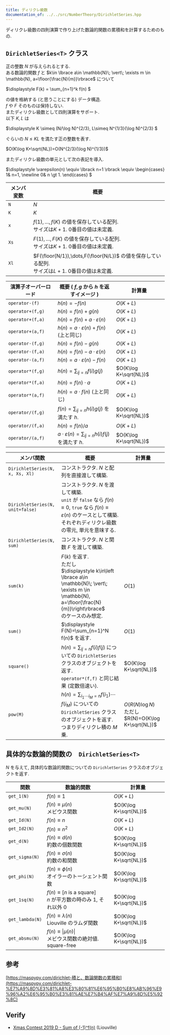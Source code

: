 ```yaml
---
title: ディリクレ級数
documentation_of: ../../src/NumberTheory/DirichletSeries.hpp
---
```


$\newcommand{\floor}[1]{\left\lfloor{#1}\right\rfloor}$

ディリクレ級数の四則演算で作り上げた数論的関数の累積和を計算するためのもの.
## `DirichletSeries<T>` クラス
正の整数 $N$ が与えられるとする. <br>
ある数論的関数 $f$ と $k\in \lbrace a\in \mathbb{N}\; \vert\; \exists m \in \mathbb{N}, a=\floor{\frac{N}{m}}\rbrace$ について

$\displaystyle
F(k) = \sum_{n=1}^k f(n)
$

の値を格納する (と思うことにする) データ構造. \
$f$ や $F$ そのものは保持しない. \
またディリクレ級数として四則演算をサポート. \
以下 $K,L$ は 

$\displaystyle
K \simeq (N/\log N)^{2/3}, L\simeq N^{1/3}(\log N)^{2/3}
$

ぐらいの $N \leq KL$ を満たす正の整数を表す.

$O(K\log K+\sqrt{NL})=O(N^{2/3}(\log N)^{1/3})$

またディリクレ級数の単元として次の表記を導入.

$\displaystyle 
\varepsilon(n) \equiv \lbrack n=1
\rbrack 
\equiv 
\begin{cases}
1& n=1, \newline
0& n \gt 1.
\end{cases}
$


|メンバ変数|概要|
|---|---|
|`N`|$N$|
|`K`|$K$|
|`x`| $f(1),\dots,f(K)$ の値を保存している配列. <br> サイズは$K+1$. 0番目の値は未定義.|
|`Xs`|$F(1),\dots,F(K)$ の値を保存している配列. <br> サイズは$K+1$. 0番目の値は未定義.|
|`Xl`|$F(\floor{N/1}),\dots,F(\floor{N/L})$ の値を保存している配列. <br> サイズは$L+1$. 0番目の値は未定義.|

|演算子オーバーロード|概要 ( $f,g$ から $h$ を返すイメージ )|計算量|
|---|---|---|
|`operator-(f)`|$h(n)=-f(n)$|$O(K+L)$|
|`operator+(f,g)`|$h(n)=f(n)+g(n)$|$O(K+L)$|
|`operator+(f,a)` |$h(n)=f(n)+a\cdot\varepsilon(n)$|$O(K+L)$|
|`operator+(a,f)` |$h(n)=a\cdot\varepsilon(n) + f(n)$　(上と同じ)|$O(K+L)$|
|`operator-(f,g)`|$h(n)=f(n)-g(n)$|$O(K+L)$|
|`operator-(f,a)`|$h(n)=f(n)-a\cdot\varepsilon(n)$|$O(K+L)$|
|`operator-(a,f)`|$h(n)=a\cdot\varepsilon(n)-f(n)$|$O(K+L)$|
|`operator*(f,g)`|$\displaystyle h(n)=\sum_{ij=n}f(i)g(j)$|$O(K\log K+\sqrt{NL})$|
|`operator*(f,a)`|$h(n)= f(n)\cdot a$|$O(K+L)$|
|`operator*(a,f)`|$h(n)=a\cdot f(n)$ (上と同じ)|$O(K+L)$|
|`operator/(f,g)`|$\displaystyle f(n) = \sum_{ij=n}h(i)g(j)$ を満たす $h$.|$O(K\log K+\sqrt{NL})$|
|`operator/(f,a)`|$h(n)=f(n) /a$|$O(K+L)$|
|`operator/(a,f)`|$\displaystyle a\cdot \varepsilon(n) = \sum_{ij=n}h(i)f(j)$ を満たす $h$.|$O(K\log K+\sqrt{NL})$|

|メンバ関数|概要|計算量|
|---|---|---|
|`DirichletSeries(N, x, Xs, Xl)`|コンストラクタ. $N$ と配列を直接渡して構築.||
|`DirichletSeries(N, unit=false)`|コンストラクタ. $N$ を渡して構築. <br> `unit` が `false` なら $f(n)\equiv0$, `true` なら $f(n)\equiv \varepsilon(n)$ のケースとして構築. <br> それぞれディリクレ級数の零元, 単元を意味する. ||
|`DirichletSeries(N, sum)`|コンストラクタ. $N$ と関数 $F$ を渡して構築. ||
|`sum(k)`| $F(k)$ を返す. <br>ただし <br> $\displaystyle k\in\left \lbrace a\in \mathbb{N}\; \vert\; \exists m \in \mathbb{N}, a=\floor{\frac{N}{m}}\right\rbrace$ <br>のケースのみ想定.|$O(1)$|
|`sum()`|$\displaystyle F(N)=\sum_{n=1}^N f(n)$ を返す.|$O(1)$
|`square()`|$\displaystyle h(n)=\sum_{ij=n}f(i)f(j)$ についての `DirichletSeries` クラスのオブジェクトを返す. <br> `operator*(f,f)` と同じ結果 (定数倍速い).|$O(K\log K+\sqrt{NL})$|
|`pow(M)`|$\displaystyle h(n)=\sum_{i_1\cdots i_M=n}f(i_1)\cdots f(i_M)$ についての `DirichletSeries` クラスのオブジェクトを返す. <br> つまりディリクレ積の $M$ 乗.|$O(R(N)\log N)$<br> ただし $R(N)=O(K\log K+\sqrt{NL})$|


## 具体的な数論的関数の　`DirichletSeries<T>`

$N$ を与えて, 具体的な数論的関数についての `DirichletSeries` クラスのオブジェクトを返す.

|関数|数論的関数|計算量|
|---|---|---|
|`get_1(N)`|$f(n)\equiv 1$| $O(K+L)$|
|`get_mu(N)`|$f(n)\equiv\mu(n)$ <br> メビウス関数| $O(K\log K+\sqrt{NL})$|
|`get_Id(N)`|$f(n)\equiv n$| $O(K+L)$|
|`get_Id2(N)`|$f(n)\equiv n^2$| $O(K+L)$|
|`get_d(N)`|$f(n)\equiv d(n)$ <br> 約数の個数関数| $O(K\log K+\sqrt{NL})$|
|`get_sigma(N)`|$f(n)\equiv \sigma(n)$ <br> 約数の和関数| $O(K\log K+\sqrt{NL})$|
|`get_phi(N)`|$f(n)\equiv \phi(n)$ <br> オイラーのトーシェント関数| $O(K\log K+\sqrt{NL})$|
|`get_1sq(N)`|$f(n)\equiv \lbrack n \text{ is a square} \rbrack$ <br> $n$ が平方数の時のみ $1$, それ以外 $0$| $O(K\log K+\sqrt{NL})$|
|`get_lambda(N)`|$f(n)\equiv\lambda(n)$ <br> Liouville のラムダ関数| $O(K\log K+\sqrt{NL})$|
|`get_absmu(N)`|$f(n)\equiv\lvert\mu(n)\rvert$ <br> メビウス関数の絶対値. square-free| $O(K\log K+\sqrt{NL})$|


## 参考
[https://maspypy.com/dirichlet-積と、数論関数の累積和](https://maspypy.com/dirichlet-%E7%A9%8D%E3%81%A8%E3%80%81%E6%95%B0%E8%AB%96%E9%96%A2%E6%95%B0%E3%81%AE%E7%B4%AF%E7%A9%8D%E5%92%8C)

## Verify

- [Xmas Contest 2019 D - Sum of (-1)^f(n)](https://atcoder.jp/contests/xmascon19/tasks/xmascon19_d) (Liouville)